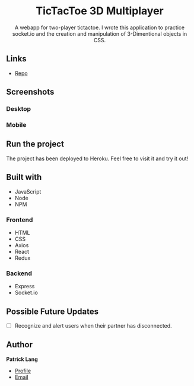 <h1 align="center">TicTacToe 3D Multiplayer</h1>

<p align="center">A webapp for two-player tictactoe. I wrote this application to practice socket.io and the creation and manipulation of 3-Dimentional objects in CSS.</p>

## Links

- [Repo](https://github.com/patricklang87/tictactoe-3d-mp/)

## Screenshots

### Desktop

### Mobile


## Run the project

The project has been deployed to Heroku. Feel free to visit it and try it out!

## Built with

- JavaScript
- Node
- NPM

### Frontend
- HTML
- CSS
- Axios
- React
- Redux


### Backend
- Express
- Socket.io

## Possible Future Updates

- [ ] Recognize and alert users when their partner has disconnected.
 
## Author

**Patrick Lang**

- [Profile](https://github.com/patricklang87 "Patrick Lang")
- [Email](mailto:patricklang87@gmail.com?subject=3DtttMP "3D tictactoe")
